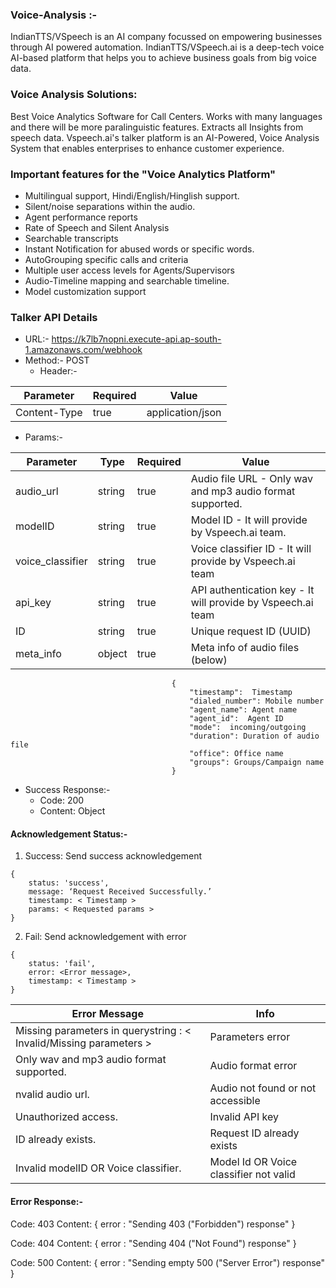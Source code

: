### Voice-Analysis :-
IndianTTS/VSpeech is an AI company focussed on empowering businesses through AI powered automation. IndianTTS/VSpeech.ai is a deep-tech voice AI-based platform that helps you to achieve business goals from big voice data.

### Voice Analysis Solutions:  
Best Voice Analytics Software for Call Centers. Works with many languages and there will be more paralinguistic features. Extracts all Insights from speech data.
Vspeech.ai's talker platform is an AI-Powered, Voice Analysis System that enables enterprises to enhance customer experience.

### Important features for the "Voice Analytics Platform"
- Multilingual support, Hindi/English/Hinglish support.
- Silent/noise separations within the audio.
- Agent performance reports
- Rate of Speech and Silent Analysis
- Searchable transcripts
- Instant Notification for abused words or specific words.
- AutoGrouping specific calls and criteria
- Multiple user access levels for Agents/Supervisors
- Audio-Timeline mapping and searchable timeline.
- Model customization support

### Talker API Details
- URL:- https://k7lb7nopni.execute-api.ap-south-1.amazonaws.com/webhook
- Method:- POST
    - Header:-

| Parameter | Required | Value |
| -------- | -------- | -------- |
| Content-Type | true | application/json |

- Params:-

| Parameter | Type | Required | Value |
| -------- | -------- | -------- | -------- |
| audio_url | string | true |   Audio file URL  - Only wav and mp3 audio format supported. |
| modelID | string | true |   Model ID - It will provide by Vspeech.ai team. |
| voice_classifier  | string | true | Voice classifier ID - It will provide by Vspeech.ai team |
| api_key | string | true |   API authentication key - It will provide by Vspeech.ai team |
| ID | string | true | Unique request ID (UUID) |
| meta_info | object | true | Meta info of audio files (below) |

```
                                    {
                                        "timestamp":  Timestamp
                                        "dialed_number": Mobile number
                                        "agent_name": Agent name
                                        "agent_id":  Agent ID
                                        "mode":  incoming/outgoing
                                        "duration": Duration of audio file
                                        "office": Office name
                                        "groups": Groups/Campaign name
                                    }
```
- Success Response:-
    - Code: 200 
    - Content: Object

#### Acknowledgement Status:-

1. Success: Send success acknowledgement
```
{
    status: 'success',
    message: ‘Request Received Successfully.’
    timestamp: < Timestamp >
    params: < Requested params >
}
```
2. Fail: Send acknowledgement with error
```
{
    status: 'fail',
    error: <Error message>,
    timestamp: < Timestamp >
}
```

| Error Message | Info |
| -------- | -------- |
| Missing parameters in querystring : < Invalid/Missing parameters > | Parameters error |
| Only wav and mp3 audio format supported.     |     Audio format error     |
| nvalid audio url.     |     Audio not found or not accessible     |
| Unauthorized access.     |     Invalid API key     |
| ID already exists.     |     Request ID already exists     |
| Invalid modelID OR Voice classifier.     |     Model Id OR Voice classifier not valid     |

#### Error Response:-
Code: 403 
Content: { error : "Sending 403 ("Forbidden") response" } 

Code: 404 
Content: { error : "Sending 404 ("Not Found") response" } 

Code: 500 
Content: { error : "Sending empty 500 ("Server Error") response" } 
	


